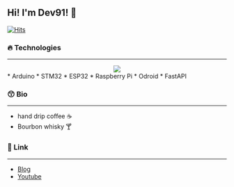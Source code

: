 ## Hi!  I'm Dev91! 👋
[![Hits](https://hits.seeyoufarm.com/api/count/incr/badge.svg?url=https%3A%2F%2Fgithub.com%2FDev-91&count_bg=%2379C83D&title_bg=%23555555&icon=&icon_color=%23E7E7E7&title=hits&edge_flat=false)](https://hits.seeyoufarm.com)

### 🔥 Technologies
- - -
<div align=center>
<img src="https://img.shields.io/badge/fastapi-009688?style=for-the-badge&logo=fastapi&logoColor=white">


</div>
* Arduino
* STM32
* ESP32
* Raspberry Pi
* Odroid
* FastAPI

### 😙 Bio
- - -
* hand drip coffee ☕
* Bourbon whisky 🍸


### 🙂 Link
- - -
* [Blog](https://dev91.tistory.com/)
* [Youtube](https://www.youtube.com/channel/UCrM4ZUjmhJOcdCSfXAFPKlQ)


<!--
**Dev-91/Dev-91** is a ✨ _special_ ✨ repository because its `README.md` (this file) appears on your GitHub profile.

Here are some ideas to get you started:

- 🔭 I’m currently working on ...
- 🌱 I’m currently learning ...
- 👯 I’m looking to collaborate on ...
- 🤔 I’m looking for help with ...
- 💬 Ask me about ...
- 📫 How to reach me: ...
- 😄 Pronouns: ...
- ⚡ Fun fact: ...
-->
